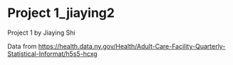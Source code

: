 # Project 1_jiaying2
Project 1 by Jiaying Shi

Data from https://health.data.ny.gov/Health/Adult-Care-Facility-Quarterly-Statistical-Informat/h5s5-hcxg 
